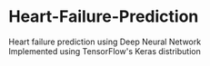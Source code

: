 # Heart-Failure-Prediction
Heart failure prediction using Deep Neural Network  
Implemented using TensorFlow's Keras distribution  

